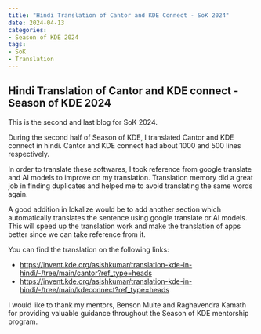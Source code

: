 ```yaml
---
title: "Hindi Translation of Cantor and KDE Connect - SoK 2024"
date: 2024-04-13
categories:
- Season of KDE 2024
tags:
- SoK
- Translation
---
```


## Hindi Translation of Cantor and KDE connect - Season of KDE 2024

This is the second and last blog for SoK 2024. 

During the second half of Season of KDE, I translated Cantor and KDE connect in hindi. Cantor and KDE connect had about 1000 and 500 lines respectively. 

In order to translate these softwares, I took reference from google translate and AI models to improve on my translation. Translation memory did a great job in finding duplicates and helped me to avoid translating the same words again.

A good addition in lokalize would be to add another section which automatically translates the sentence using google translate or AI models. This will speed up the translation work and make the translation of apps better since we can take reference from it.

You can find the translation on the following links:
- https://invent.kde.org/asishkumar/translation-kde-in-hindi/-/tree/main/cantor?ref_type=heads
- https://invent.kde.org/asishkumar/translation-kde-in-hindi/-/tree/main/kdeconnect?ref_type=heads

I would like to thank my mentors, Benson Muite and Raghavendra Kamath for providing valuable guidance throughout the Season of KDE mentorship program. 
